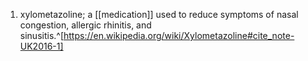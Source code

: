 1. xylometazoline; a [[medication]] used to reduce symptoms of nasal congestion, allergic rhinitis, and sinusitis.^[https://en.wikipedia.org/wiki/Xylometazoline#cite_note-UK2016-1]